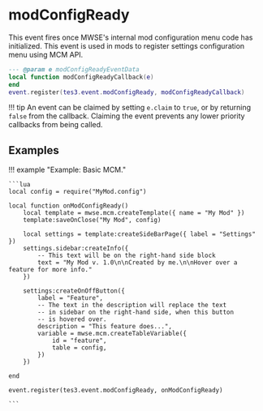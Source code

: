 <!---
	This file is autogenerated. Do not edit this file manually. Your changes will be ignored.
	More information: https://github.com/MWSE/MWSE/tree/master/docs
-->

# modConfigReady
<div class="search_terms" style="display: none">modconfigready</div>

This event fires once MWSE's internal mod configuration menu code has initialized. This event is used in mods to register settings configuration menu using MCM API.

```lua
--- @param e modConfigReadyEventData
local function modConfigReadyCallback(e)
end
event.register(tes3.event.modConfigReady, modConfigReadyCallback)
```

!!! tip
	An event can be claimed by setting `e.claim` to `true`, or by returning `false` from the callback. Claiming the event prevents any lower priority callbacks from being called.

## Examples

!!! example "Example: Basic MCM."

	```lua
	local config = require("MyMod.config")
	
	local function onModConfigReady()
		local template = mwse.mcm.createTemplate({ name = "My Mod" })
		template:saveOnClose("My Mod", config)
	
		local settings = template:createSideBarPage({ label = "Settings" })
		settings.sidebar:createInfo({
			-- This text will be on the right-hand side block
			text = "My Mod v. 1.0\n\nCreated by me.\n\nHover over a feature for more info."
		})
	
		settings:createOnOffButton({
			label = "Feature",
			-- The text in the description will replace the text
			-- in sidebar on the right-hand side, when this button
			-- is hovered over.
			description = "This feature does...",
			variable = mwse.mcm.createTableVariable({
				id = "feature",
				table = config,
			})
		})
	
	end
	
	event.register(tes3.event.modConfigReady, onModConfigReady)

	```

